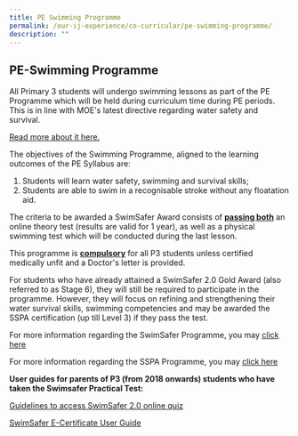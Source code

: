 ```yaml
---
title: PE Swimming Programme
permalink: /our-ij-experience/co-curricular/pe-swimming-programme/
description: ""
---
```

## PE-Swimming Programme


All Primary 3 students will undergo swimming lessons as part of the PE Programme which will be held during curriculum time during PE periods. This is in line with MOE's latest directive regarding water safety and survival.

[Read more about it here.](https://www.activesgcircle.gov.sg/academies-clubs/initiatives/swimsafer)

The objectives of the Swimming Programme, aligned to the learning outcomes of the PE Syllabus are:

1.  Students will learn water safety, swimming and survival skills;
2.  Students are able to swim in a recognisable stroke without any floatation aid.

  

The criteria to be awarded a SwimSafer Award consists of&nbsp;**<u>passing both</u>**&nbsp;an online theory test (results are valid for 1 year), as well as a physical swimming test which will be conducted during the last lesson.

  

This programme is&nbsp;**<u>compulsory</u>**&nbsp;for all P3 students unless certified medically unfit and a Doctor's letter is provided.

  

For students who have already attained a SwimSafer 2.0 Gold Award (also referred to as Stage 6), they will still be required to participate in the programme. However, they will focus on refining and strengthening their water survival skills, swimming competencies and may be awarded the SSPA certification (up till Level 3) if they pass the test.

  

For more information regarding the SwimSafer Programme, you may&nbsp;[click here](https://swimsafer.com.sg/)

For more information regarding the SSPA Programme, you may&nbsp;[click here](http://www.swimming.org.sg/SSA/SWIMMING/Singapore-Swimming-Proficiency-Awards/Objectives.aspx)

  

  

**User guides for parents of P3 (from 2018 onwards) students who have taken the Swimsafer Practical Test:**

[Guidelines to access SwimSafer 2.0 online quiz](/files/Co%20Curricular/Guidelines%20to%20access%20SwimSafer%202%20quiz.pdf)  

[SwimSafer E-Certificate User Guide](/files/Co%20Curricular/SwimSafer%20E-Certificate%20User%20Guide_compressed.pdf)